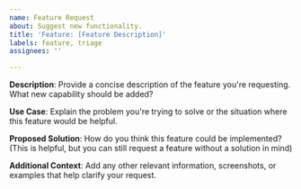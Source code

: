 ```yaml
---
name: Feature Request
about: Suggest new functionality.
title: 'Feature: [Feature Description]'
labels: feature, triage
assignees: ''

---
```


**Description**:
Provide a concise description of the feature you're requesting. What new capability should be added?

**Use Case**:
Explain the problem you're trying to solve or the situation where this feature would be helpful.

**Proposed Solution**:
How do you think this feature could be implemented?
(This is helpful, but you can still request a feature without a solution in mind)

**Additional Context**:
Add any other relevant information, screenshots, or examples that help clarify your request.
